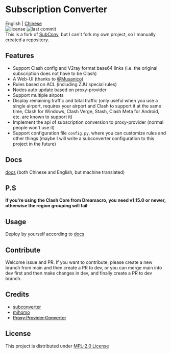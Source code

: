 # Subscription Converter
English | [Chinese](README_CN.md)  
![license](https://img.shields.io/github/license/SubConv/SubConv-4-ZJU) ![last commit](https://img.shields.io/github/last-commit/SubConv/SubConv-4-ZJU)  
This is a fork of [SubConv](https://github.com/SubConv/SubConv), but I can't fork my own project, so I manually created a repository.  

## Features
- Support Clash config and V2ray format base64 links (i.e. the original subscription does not have to be Clash)  
- A Web-UI (thanks to [@Musanico](https://github.com/musanico))  
- Rules based on ACL (including ZJU special rules)  
- Nodes auto update based on proxy-provider  
- Support multiple airpots  
- Display remaining traffic and total traffic (only useful when you use a single airport, requires your airport and Clash to support it at the same time, Clash for Windows, Clash Verge, Stash, Clash Meta for Android, etc. are known to support it)  
- Implement the api of subscription conversion to proxy-provider (normal people won't use it)  
- Support configuration file `config.py`, where you can customize rules and other things (maybe I will write a subconverter configuration to this project in the future)  

## Docs
[docs](https://subconv.is-sb.com) (both Chinese and English, but machine translated)  

## P.S
**If you're using the Clash Core from Dreamacro, you need v1.15.0 or newer, otherwise the region grouping will fail**  

## Usage
Deploy by yourself according to [docs](https://subconv.is-sb.com)  

## Contribute
Welcome issue and PR. If you want to contribute, please create a new branch from main and then create a PR to dev, or you can merge main into dev first and then make changes in dev, and finally create a PR to dev branch.  

## Credits
- [subconverter](https://github.com/tindy2013/subconverter)  
- [mihomo](https://github.com/MetaCubeX/Clash.Meta)  
- ~~[Proxy Provider Converter](https://github.com/qier222/proxy-provider-converter)~~  

## License
This project is distributed under [MPL-2.0 License](https://github.com/SubConv/SubConv-4-ZJU/blob/main/LICENSE)  
